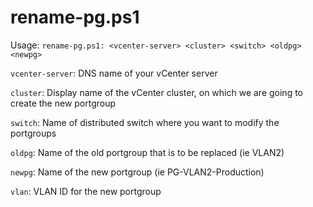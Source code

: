 rename-pg.ps1
==========
Usage: `rename-pg.ps1: <vcenter-server> <cluster> <switch> <oldpg> <newpg>`

`vcenter-server`: DNS name of your vCenter server

`cluster`: Display name of the vCenter cluster, on which we are going to create the new portgroup

`switch`: Name of distributed switch where you want to modify the portgroups

`oldpg`: Name of the old portgroup that is to be replaced (ie VLAN2)

`newpg`: Name of the new portgroup (ie PG-VLAN2-Production)

`vlan`: VLAN ID for the new portgroup